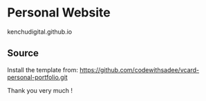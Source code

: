 # Personal Website

kenchudigital.github.io

## Source

Install the template from: https://github.com/codewithsadee/vcard-personal-portfolio.git

Thank you very much !